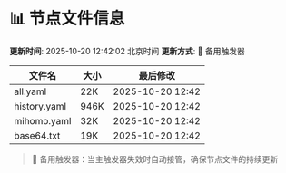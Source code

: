 # 📊 节点文件信息

**更新时间**: 2025-10-20 12:42:02 北京时间
**更新方式**: 🔄 备用触发器

| 文件名 | 大小 | 最后修改 |
|--------|------|----------|
| all.yaml | 22K | 2025-10-20 12:42 |
| history.yaml | 946K | 2025-10-20 12:42 |
| mihomo.yaml | 32K | 2025-10-20 12:42 |
| base64.txt | 19K | 2025-10-20 12:42 |

> 🔄 备用触发器：当主触发器失效时自动接管，确保节点文件的持续更新
